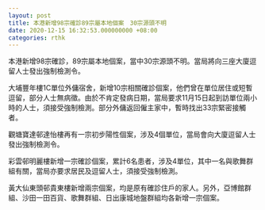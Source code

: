 ```yaml
---
layout: post
title: 本港新增98宗確診89宗屬本地個案　30宗源頭不明
date: 2020-12-15 16:32:53.000000000 +08:00
categories: rthk
---
```


本港新增98宗確診，89宗屬本地個案，當中30宗源頭不明。當局將向三座大廈逗留人士發出強制檢測令。

大埔豐年樓1C單位外傭宿舍，新增10宗相關確診個案，他們曾在單位居住或短暫逗留，部分人士無病徵。由於不肯定發病日期，當局要求11月15日起到訪單位兩小時的人士，須接受強制檢測。部分外傭返回僱主家中，暫時找出33宗緊密接觸者。

觀塘寶達邨達怡樓再有一宗初步陽性個案，涉及4個單位，當局會向大廈逗留人士發出強制檢測令。

彩雲邨明麗樓新增一宗確診個案，累計6名患者，涉及4單位，其中一名與歌舞群組有關，當局亦要求居民及逗留人士，須接受強制檢測。

黃大仙東頭邨貴東樓新增兩宗個案，均是原有確診住戶的家人。另外，亞博館群組、沙田一田百貨、歌舞群組、日出康城地盤群組均各新增一宗個案。

